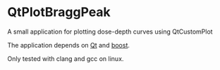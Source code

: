 # QtPlotBraggPeak
A small application for plotting dose-depth curves using QtCustomPlot

The application depends on [Qt](https://www.qt.io/) and [boost](https://www.boost.org/).

Only tested with clang and gcc on linux.
